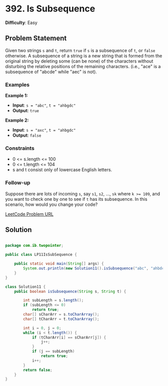 # 392. Is Subsequence

**Difficulty**: Easy

## Problem Statement
Given two strings `s` and `t`, return `true` if `s` is a subsequence of `t`, or `false` otherwise. A subsequence of a string is a new string that is formed from the original string by deleting some (can be none) of the characters without disturbing the relative positions of the remaining characters. (i.e., "ace" is a subsequence of "abcde" while "aec" is not).

### Examples

**Example 1:**
- **Input**: `s = "abc"`, `t = "ahbgdc"`
- **Output**: `true`

**Example 2:**
- **Input**: `s = "axc"`, `t = "ahbgdc"`
- **Output**: `false`

### Constraints
- 0 <= s.length <= 100
- 0 <= t.length <= 104
- s and t consist only of lowercase English letters.

### Follow-up
Suppose there are lots of incoming `s`, say `s1`, `s2`, ..., `sk` where `k >= 109`, and you want to check one by one to see if `t` has its subsequence. In this scenario, how would you change your code?

[LeetCode Problem URL](https://leetcode.com/problems/is-subsequence/)

## Solution

```java

package com.ib.twopointer;

public class LP11IsSubSequence {

	public static void main(String[] args) {
		System.out.println(new Solution11().isSubsequence("abc", "ahbdc"));
	}
}

class Solution11 {
	public boolean isSubsequence(String s, String t) {

		int subLength = s.length();
		if (subLength <= 0)
			return true;
		char[] sCharArr = s.toCharArray();
		char[] tCharArr = t.toCharArray();

		int i = 0, j = 0;
		while (i < t.length()) {
			if (tCharArr[i] == sCharArr[j]) {
				j++;
			}
			if (j == subLength)
				return true;
			i++;
		}
		return false;
	}
}